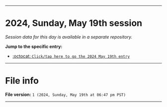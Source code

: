 
***

# 2024, Sunday, May 19th session

_Session data for this day is available in a separate repository._

**Jump to the specific entry:**

- [:octocat: `Click/tap here to go the 2024 May 19th entry`](https://github.com/seanpm2001/SeansLifeArchive_Images_TinyTower_Y2024/tree/SeansLifeArchive_Images_TinyTower_Y2024_Main-dev/2024/05_May/19/)

***

# File info

**File version:** `1 (2024, Sunday, May 19th at 06:47 pm PST)`

***
